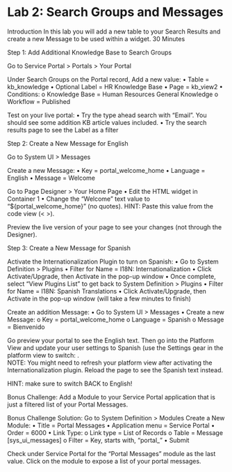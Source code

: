 # Lab 2: Search Groups and Messages
Introduction
In this lab you will add a new table to your Search Results and create a new Message to be used within a widget.
30 Minutes

Step 1: Add Additional Knowledge Base to Search Groups

Go to Service Portal > Portals > Your Portal

Under Search Groups on the Portal record, Add a new value:
•	Table = kb_knowledge
•	Optional Label = HR Knowledge Base
•	Page = kb_view2
•	Conditions:
o	Knowledge Base = Human Resources General Knowledge
o	Workflow = Published

Test on your live portal:
•	Try the type ahead search with “Email”. You should see some addition KB article values included.
•	Try the search results page to see the Label as a filter


Step 2: Create a New Message for English

Go to System UI > Messages

Create a new Message:
•	Key = portal_welcome_home
•	Language = English
•	Message = Welcome

Go to Page Designer > Your Home Page
•	Edit the HTML widget in Container 1
•	Change the “Welcome” text value to “${portal_welcome_home}” (no quotes). 
HINT: Paste this value from the code view (< >).

Preview the live version of your page to see your changes (not through the Designer).


Step 3: Create a New Message for Spanish

Activate the Internationalization Plugin to turn on Spanish:
•	Go to System Definition > Plugins
•	Filter for Name = I18N: Internationalization
•	Click Activate/Upgrade, then Activate in the pop-up window
•	Once complete, select “View Plugins List” to get back to System Definition > Plugins
•	Filter for Name = I18N: Spanish Translations
•	Click Activate/Upgrade, then Activate in the pop-up window (will take a few minutes to finish)

Create an addition Message:
•	Go to System UI > Messages
•	Create a new Message:
o	Key = portal_welcome_home
o	Language = Spanish
o	Message = Bienvenido

Go preview your portal to see the English text. 
Then go into the Platform View and update your user settings to Spanish (use the Settings gear in the platform view to switch:
 .  
NOTE: You might need to refresh your platform view after activating the Internationalization plugin.
Reload the page to see the Spanish text instead. 

HINT: make sure to switch BACK to English!

Bonus Challenge: 
Add a Module to your Service Portal application that is just a filtered list of your Portal Messages.

Bonus Challenge Solution: 
Go to System Definition > Modules
Create a New Module:
•	Title = Portal Messages
•	Application menu = Service Portal
•	Order = 6000
•	Link Type:
o	Link type = List of Records
o	Table = Message [sys_ui_messages]
o	Filter = Key, starts with, “portal_”
•	Submit

Check under Service Portal for the “Portal Messages” module as the last value. Click on the module to expose a list of your portal messages. 

